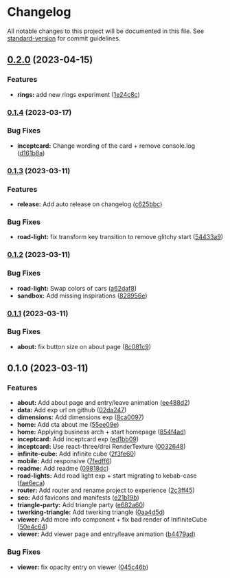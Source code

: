 # Changelog

All notable changes to this project will be documented in this file. See [standard-version](https://github.com/conventional-changelog/standard-version) for commit guidelines.

## [0.2.0](https://github.com/JulienRst/playground/compare/v0.1.4...v0.2.0) (2023-04-15)


### Features

* **rings:** add new rings experiment ([1e24c8c](https://github.com/JulienRst/playground/commit/1e24c8c64a444926da7866ee2ed0a26e7bf7b460))

### [0.1.4](https://github.com/JulienRst/playground/compare/v0.1.3...v0.1.4) (2023-03-17)


### Bug Fixes

* **inceptcard:** Change wording of the card + remove console.log ([d161b8a](https://github.com/JulienRst/playground/commit/d161b8a96927537472138b96a061a5cb9165d115))

### [0.1.3](https://github.com/JulienRst/playground/compare/v0.1.2...v0.1.3) (2023-03-11)


### Features

* **release:** Add auto release on changelog ([c625bbc](https://github.com/JulienRst/playground/commit/c625bbc59cd80d7c53ab554149f6e12d7c6b877c))


### Bug Fixes

* **road-light:** fix transform key transition to remove glitchy start ([54433a9](https://github.com/JulienRst/playground/commit/54433a93117e429959f4a747e8db880ecada9543))

### [0.1.2](https://github.com/JulienRst/playground/compare/v0.1.1...v0.1.2) (2023-03-11)


### Bug Fixes

* **road-light:** Swap colors of cars ([a62daf8](https://github.com/JulienRst/playground/commit/a62daf8b7f7c64a00bdf87b68833a528cb9fbb72))
* **sandbox:** Add missing inspirations ([828956e](https://github.com/JulienRst/playground/commit/828956e631ffd5c8d876fc9d7de304f3dbea2c13))

### [0.1.1](https://github.com/JulienRst/playground/compare/v0.1.0...v0.1.1) (2023-03-11)


### Bug Fixes

* **about:** fix button size on about page ([8c081c9](https://github.com/JulienRst/playground/commit/8c081c94cada0e3f67af55a184c714d5618f9ecd))

## 0.1.0 (2023-03-11)


### Features

* **about:** Add about page and entry/leave animation ([ee488d2](https://github.com/JulienRst/playground/commit/ee488d2ed4d43b278b3f44270b411c57cfd85fda))
* **data:** Add exp url on github ([02da247](https://github.com/JulienRst/playground/commit/02da247dc9c929aa720727f85af3085e73b99b07))
* **dimensions:** Add dimensions exp ([8ca0097](https://github.com/JulienRst/playground/commit/8ca009759263b6df07692b8814d4ca00c7474594))
* **home:** Add cta about me ([55ee09e](https://github.com/JulienRst/playground/commit/55ee09e818278046cd385a512a4f2e78ddf2248c))
* **home:** Applying business arch + start homepage ([854f4ad](https://github.com/JulienRst/playground/commit/854f4ad2678ada344479dcd473b79746473a8a58))
* **inceptcard:** Add inceptcard exp ([ed1bb09](https://github.com/JulienRst/playground/commit/ed1bb096bc3845c1e4712bf9d88b95ca57bc20b9))
* **inceptcard:** Use react-three/drei RenderTexture ([0032648](https://github.com/JulienRst/playground/commit/00326488da7d707a26833c24ef491f7cc2c4ae96))
* **infinite-cube:** Add infinite cube ([2f3fe60](https://github.com/JulienRst/playground/commit/2f3fe60965b7436f7cd05944caf210a49f976cf9))
* **mobile:** Add responsive ([7fedff6](https://github.com/JulienRst/playground/commit/7fedff63bbd6ec803a34e4474a51840e7b63ebc7))
* **readme:** Add readme ([09818dc](https://github.com/JulienRst/playground/commit/09818dc29fe8435d7fcdeb563da36c421ab74bd8))
* **road-lights:** Add road light exp + start migrating to kebab-case ([fae6eca](https://github.com/JulienRst/playground/commit/fae6eca1ed956c09b2679f7ba7e9732044ca68e1))
* **router:** Add router and rename project to experience ([2c3ff45](https://github.com/JulienRst/playground/commit/2c3ff45d16ff14f7e9d45a049ea7369aa2987c8a))
* **seo:** Add favicons and manifests ([e21b19b](https://github.com/JulienRst/playground/commit/e21b19bdcb1afc87c90c695c694bb473906131af))
* **triangle-party:** Add triangle party ([e682a60](https://github.com/JulienRst/playground/commit/e682a60f210982aca176cbeca2072369c703dbe7))
* **twerking-triangle:** Add twerking triangle ([0aa4d5d](https://github.com/JulienRst/playground/commit/0aa4d5df814f121dbff41c1fc49244149e924e16))
* **viewer:** Add more info component + fix bad render of InifiniteCube ([50e4c64](https://github.com/JulienRst/playground/commit/50e4c64ab76ab66326fc8ab3b013dd0c6805d0dd))
* **viewer:** Add viewer page and entry/leave animation ([b4479ad](https://github.com/JulienRst/playground/commit/b4479ad17ce162ce23ba6b5e4a0405474bb4f352))


### Bug Fixes

* **viewer:** fix opacity entry on viewer ([045c46b](https://github.com/JulienRst/playground/commit/045c46bc6dda2001367b969be17c3545e9568899))
